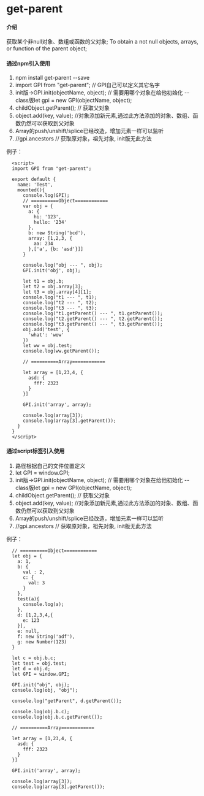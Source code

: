 # get-parent

#### 介绍
获取某个非null对象、数组或函数的父对象;
To obtain a not null objects, arrays, or function of the parent object;


#### 通过npm引入使用
1.  npm install get-parent --save
2.  import GPI from "get-parent"; // GPI自己可以定义其它名字
3.  init版->GPI.init(objectName, object); // 需要用哪个对象在给他初始化 --class版let gpi = new GPI(objectName, object); 
4.  childObject.getParent(); // 获取父对象
5.  object.add(key, value); //对象添加新元素,通过此方法添加的对象、数组、函数仍然可以获取到父对象
6.  Array的push/unshift/splice已经改造，增加元素一样可以监听
7.  //gpi.ancestors // 获取原对象，祖先对象, init版无此方法

  例子：
  ```
    <script>
    import GPI from "get-parent";

    export default {
      name: 'Test',
      mounted(){
        console.log(GPI);
        // ==========Object============
        var obj = {
          a: {
            hi: '123',
            hello: '234'
          },
          b: new String('bcd'),
          array: [1,2,3, {
            aa: 234
          },['a', {b: 'asd'}]]
        }

        console.log("obj --- ", obj);
        GPI.init('obj', obj);

        let t1 = obj.b;
        let t2 = obj.array[3];
        let t3 = obj.array[4][1];
        console.log("t1 --- ", t1);
        console.log("t2 --- ", t2);
        console.log("t3 --- ", t3);
        console.log("t1.getParent() --- ", t1.getParent());
        console.log("t2.getParent() --- ", t2.getParent());
        console.log("t3.getParent() --- ", t3.getParent());
        obj.add('test', {
          'what': 'wow'
        })
        let ww = obj.test;
        console.log(ww.getParent());

        // ==========Array============

        let array = [1,23,4, {
          asd: {
            fff: 2323
          }
        }]

        GPI.init('array', array);

        console.log(array[3]);
        console.log(array[3].getParent());
      }
    }
    </script>
  ```

#### 通过script标签引入使用
1.  路径根据自己的文件位置定义<script src="./getParent.js"></script>
2.  let GPI = window.GPI;
3.  init版->GPI.init(objectName, object); // 需要用哪个对象在给他初始化 --class版let gpi = new GPI(objectName, object); 
4.  childObject.getParent(); // 获取父对象
5.  object.add(key, value); //对象添加新元素,通过此方法添加的对象、数组、函数仍然可以获取到父对象
6.  Array的push/unshift/splice已经改造，增加元素一样可以监听
7.  //gpi.ancestors // 获取原对象，祖先对象, init版无此方法

  例子：
  ```
    // ==========Object============
    let obj = {
      a: 1,
      b: {
        val : 2,
        c: {
          val: 3
        }
      },
      test(a){
        console.log(a);
      },
      d: [1,2,3,4,{
        e: 123
      }],
      e: null,
      f: new String('adf'),
      g: new Number(123)
    }

    let c = obj.b.c;
    let test = obj.test;
    let d = obj.d;
    let GPI = window.GPI;

    GPI.init("obj", obj);
    console.log(obj, "obj");

    console.log("getParent", d.getParent());

    console.log(obj.b.c);
    console.log(obj.b.c.getParent());

    // ==========Array============

    let array = [1,23,4, {
      asd: {
        fff: 2323
      }
    }]

    GPI.init('array', array);

    console.log(array[3]);
    console.log(array[3].getParent());
  ```